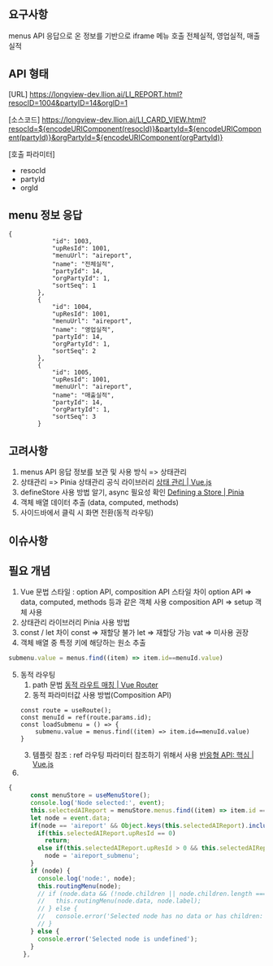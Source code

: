 
## 요구사항
menus API 응답으로 온 정보를 기반으로 iframe 메뉴 호출
전체실적, 영업실적, 매출실적

## API 형태
[URL]
https://longview-dev.llion.ai/LI_REPORT.html?resocID=1004&partyID=14&orgID=1

[소스코드]
https://longview-dev.llion.ai/LI_CARD_VIEW.html?resocId=${encodeURIComponent(resocId)}&partyId=${encodeURIComponent(partyId)}&orgPartyId=${encodeURIComponent(orgPartyId)}

[호출 파라미터]
- resocId
- partyId
- orgId

## menu 정보 응답
```text
{
            "id": 1003,
            "upResId": 1001,
            "menuUrl": "aireport",
            "name": "전체실적",
            "partyId": 14,
            "orgPartyId": 1,
            "sortSeq": 1
        },
        {
            "id": 1004,
            "upResId": 1001,
            "menuUrl": "aireport",
            "name": "영업실적",
            "partyId": 14,
            "orgPartyId": 1,
            "sortSeq": 2
        },
        {
            "id": 1005,
            "upResId": 1001,
            "menuUrl": "aireport",
            "name": "매출실적",
            "partyId": 14,
            "orgPartyId": 1,
            "sortSeq": 3
        }
```

## 고려사항
1. menus API 응답 정보를 보관 및 사용 방식 => 상태관리
2. 상태관리 => Pinia 상태관리 공식 라이브러리 
   [상태 관리 | Vue.js](https://ko.vuejs.org/guide/scaling-up/state-management)
3. defineStore 사용 방법 알기, async 필요성 확인
   [Defining a Store | Pinia](https://pinia.vuejs.org/core-concepts/)
4. 객체 배열 데이터 추출 (data, computed, methods)
5. 사이드바에서 클릭 시 화면 전환(동적 라우팅)

## 이슈사항

## 필요 개념
1. Vue 문법 스타일 : option API, composition API 스타일 차이
	option API => data, computed, methods 등과 같은 객체 사용
	composition API => setup 객체 사용
2. 상태관리 라이브러리 Pinia 사용 방법
3. const / let 차이
   const => 재할당 불가
   let => 재할당 가능
   vat => 미사용 권장
4. 객체 배열 중 특정 키에 해당하는 원소 추출
```js
submenu.value = menus.find((item) => item.id==menuId.value)
```
5. 동적 라우팅
	1. path 문법
	   [동적 라우트 매칭 | Vue Router](https://v3.router.vuejs.org/kr/guide/essentials/dynamic-matching.html)
	2. 동적 파라미터값 사용 방법(Composition API)
	```JS
	const route = useRoute();
	const menuId = ref(route.params.id);
	const loadSubmenu = () => {
	    submenu.value = menus.find((item) => item.id==menuId.value)
	}
	```
	3. 템플릿 참조 : ref
	   라우팅 파라미터 참조하기 위해서 사용
	   [반응형 API: 핵심 | Vue.js](https://ko.vuejs.org/api/reactivity-core)
6. 



```js
{
      const menuStore = useMenuStore();
      console.log('Node selected:', event);
      this.selectedAIReport = menuStore.menus.find((item) => item.id == event.key)
      let node = event.data;
      if(node == 'aireport' && Object.keys(this.selectedAIReport).includes('upResId')){
        if(this.selectedAIReport.upResId == 0)
          return;
        else if(this.selectedAIReport.upResId > 0 && this.selectedAIReport.name != 'AI Report 생성')
          node = 'aireport_submenu';
      }
      if (node) {
        console.log('node:', node);
        this.routingMenu(node);
        // if (node.data && (!node.children || node.children.length === 0)) {
        //   this.routingMenu(node.data, node.label);
        // } else {
        //   console.error('Selected node has no data or has children:', node);
        // }
      } else {
        console.error('Selected node is undefined');
      }
    },
```



